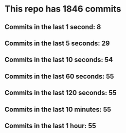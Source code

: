 # This repo has 1846 commits

## Commits in the last 1 second: 8
## Commits in the last 5 seconds: 29
## Commits in the last 10 seconds: 54
## Commits in the last 60 seconds: 55
## Commits in the last 120 seconds: 55
## Commits in the last 10 minutes: 55
## Commits in the last 1 hour: 55
